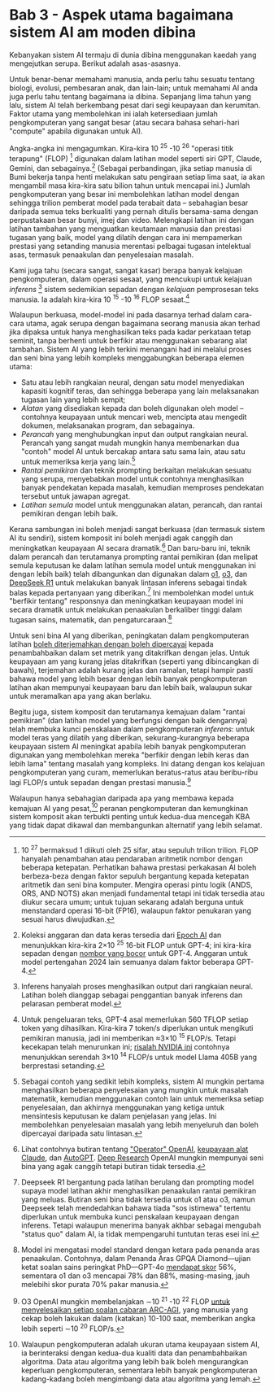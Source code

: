 # Bab 3 - Aspek utama bagaimana sistem AI am moden dibina

Kebanyakan sistem AI termaju di dunia dibina menggunakan kaedah yang mengejutkan serupa. Berikut adalah asas-asasnya.

Untuk benar-benar memahami manusia, anda perlu tahu sesuatu tentang biologi, evolusi, pembesaran anak, dan lain-lain; untuk memahami AI anda juga perlu tahu tentang bagaimana ia dibina. Sepanjang lima tahun yang lalu, sistem AI telah berkembang pesat dari segi keupayaan dan kerumitan. Faktor utama yang membolehkan ini ialah ketersediaan jumlah pengkomputeran yang sangat besar (atau secara bahasa sehari-hari "compute" apabila digunakan untuk AI).

Angka-angka ini mengagumkan. Kira-kira 10 <sup>25</sup> -10 <sup>26</sup> "operasi titik terapung" (FLOP) [^1] digunakan dalam latihan model seperti siri GPT, Claude, Gemini, dan sebagainya.[^2] (Sebagai perbandingan, jika setiap manusia di Bumi bekerja tanpa henti melakukan satu pengiraan setiap lima saat, ia akan mengambil masa kira-kira satu bilion tahun untuk mencapai ini.) Jumlah pengkomputeran yang besar ini membolehkan latihan model dengan sehingga trilion pemberat model pada terabait data – sebahagian besar daripada semua teks berkualiti yang pernah ditulis bersama-sama dengan perpustakaan besar bunyi, imej dan video. Melengkapi latihan ini dengan latihan tambahan yang menguatkan keutamaan manusia dan prestasi tugasan yang baik, model yang dilatih dengan cara ini mempamerkan prestasi yang setanding manusia merentasi pelbagai tugasan intelektual asas, termasuk penaakulan dan penyelesaian masalah.

Kami juga tahu (secara sangat, sangat kasar) berapa banyak kelajuan pengkomputeran, dalam operasi sesaat, yang mencukupi untuk kelajuan *inferens* [^3] sistem sedemikian sepadan dengan *kelajuan* pemprosesan teks manusia. Ia adalah kira-kira 10 <sup>15</sup> -10 <sup>16</sup> FLOP sesaat.[^4]

Walaupun berkuasa, model-model ini pada dasarnya terhad dalam cara-cara utama, agak serupa dengan bagaimana seorang manusia akan terhad jika dipaksa untuk hanya menghasilkan teks pada kadar perkataan tetap seminit, tanpa berhenti untuk berfikir atau menggunakan sebarang alat tambahan. Sistem AI yang lebih terkini menangani had ini melalui proses dan seni bina yang lebih kompleks menggabungkan beberapa elemen utama:

- Satu atau lebih rangkaian neural, dengan satu model menyediakan kapasiti kognitif teras, dan sehingga beberapa yang lain melaksanakan tugasan lain yang lebih sempit;
- *Alatan* yang disediakan kepada dan boleh digunakan oleh model – contohnya keupayaan untuk mencari web, mencipta atau mengedit dokumen, melaksanakan program, dan sebagainya.
- *Perancah* yang menghubungkan input dan output rangkaian neural. Perancah yang sangat mudah mungkin hanya membenarkan dua "contoh" model AI untuk bercakap antara satu sama lain, atau satu untuk memeriksa kerja yang lain.[^5]
- *Rantai pemikiran* dan teknik prompting berkaitan melakukan sesuatu yang serupa, menyebabkan model untuk contohnya menghasilkan banyak pendekatan kepada masalah, kemudian memproses pendekatan tersebut untuk jawapan agregat.
- *Latihan semula* model untuk menggunakan alatan, perancah, dan rantai pemikiran dengan lebih baik.

Kerana sambungan ini boleh menjadi sangat berkuasa (dan termasuk sistem AI itu sendiri), sistem komposit ini boleh menjadi agak canggih dan meningkatkan keupayaan AI secara dramatik.[^6] Dan baru-baru ini, teknik dalam perancah dan terutamanya prompting rantai pemikiran (dan melipat semula keputusan ke dalam latihan semula model untuk menggunakan ini dengan lebih baik) telah dibangunkan dan digunakan dalam [o1](https://openai.com/o1/), [o3](https://openai.com/index/openai-o3-mini/), dan [DeepSeek R1](https://api-docs.deepseek.com/news/news250120) untuk melakukan banyak lintasan inferens sebagai tindak balas kepada pertanyaan yang diberikan.[^7] Ini membolehkan model untuk "berfikir tentang" responsnya dan meningkatkan keupayaan model ini secara dramatik untuk melakukan penaakulan berkaliber tinggi dalam tugasan sains, matematik, dan pengaturcaraan.[^8]

Untuk seni bina AI yang diberikan, peningkatan dalam pengkomputeran latihan [boleh diterjemahkan dengan boleh dipercayai](https://arxiv.org/abs/2405.10938) kepada penambahbaikan dalam set metrik yang ditakrifkan dengan jelas. Untuk keupayaan am yang kurang jelas ditakrifkan (seperti yang dibincangkan di bawah), terjemahan adalah kurang jelas dan ramalan, tetapi hampir pasti bahawa model yang lebih besar dengan lebih banyak pengkomputeran latihan akan mempunyai keupayaan baru dan lebih baik, walaupun sukar untuk meramalkan apa yang akan berlaku.

Begitu juga, sistem komposit dan terutamanya kemajuan dalam "rantai pemikiran" (dan latihan model yang berfungsi dengan baik dengannya) telah membuka kunci penskalaan dalam pengkomputeran *inferens*: untuk model teras yang dilatih yang diberikan, sekurang-kurangnya beberapa keupayaan sistem AI meningkat apabila lebih banyak pengkomputeran digunakan yang membolehkan mereka "berfikir dengan lebih keras dan lebih lama" tentang masalah yang kompleks. Ini datang dengan kos kelajuan pengkomputeran yang curam, memerlukan beratus-ratus atau beribu-ribu lagi FLOP/s untuk sepadan dengan prestasi manusia.[^9]

Walaupun hanya sebahagian daripada apa yang membawa kepada kemajuan AI yang pesat,[^10] peranan pengkomputeran dan kemungkinan sistem komposit akan terbukti penting untuk kedua-dua mencegah KBA yang tidak dapat dikawal dan membangunkan alternatif yang lebih selamat.


[^1]: 10 <sup>27</sup> bermaksud 1 diikuti oleh 25 sifar, atau sepuluh trilion trilion. FLOP hanyalah penambahan atau pendaraban aritmetik nombor dengan beberapa ketepatan. Perhatikan bahawa prestasi perkakasan AI boleh berbeza-beza dengan faktor sepuluh bergantung kepada ketepatan aritmetik dan seni bina komputer. Mengira operasi pintu logik (ANDS, ORS, AND NOTS) akan menjadi fundamental tetapi ini tidak tersedia atau diukur secara umum; untuk tujuan sekarang adalah berguna untuk menstandard operasi 16-bit (FP16), walaupun faktor penukaran yang sesuai harus diwujudkan.

[^2]: Koleksi anggaran dan data keras tersedia dari [Epoch AI](https://epochai.org/data/large-scale-ai-models) dan menunjukkan kira-kira 2×10 <sup>25</sup> 16-bit FLOP untuk GPT-4; ini kira-kira sepadan dengan [nombor yang bocor](https://mpost.io/gpt-4s-leaked-details-shed-light-on-its-massive-scale-and-impressive-architecture/) untuk GPT-4. Anggaran untuk model pertengahan 2024 lain semuanya dalam faktor beberapa GPT-4.

[^3]: Inferens hanyalah proses menghasilkan output dari rangkaian neural. Latihan boleh dianggap sebagai penggantian banyak inferens dan pelarasan pemberat model.

[^4]: Untuk pengeluaran teks, GPT-4 asal memerlukan 560 TFLOP setiap token yang dihasilkan. Kira-kira 7 token/s diperlukan untuk mengikuti pemikiran manusia, jadi ini memberikan ≈3×10 <sup>15</sup> FLOP/s. Tetapi kecekapan telah menurunkan ini; [risalah NVIDIA ini](https://developer.nvidia.com/blog/supercharging-llama-3-1-across-nvidia-platforms/) contohnya menunjukkan serendah 3×10 <sup>14</sup> FLOP/s untuk model Llama 405B yang berprestasi setanding.

[^5]: Sebagai contoh yang sedikit lebih kompleks, sistem AI mungkin pertama menghasilkan beberapa penyelesaian yang mungkin untuk masalah matematik, kemudian menggunakan contoh lain untuk memeriksa setiap penyelesaian, dan akhirnya menggunakan yang ketiga untuk mensintesis keputusan ke dalam penjelasan yang jelas. Ini membolehkan penyelesaian masalah yang lebih menyeluruh dan boleh dipercayai daripada satu lintasan.

[^6]: Lihat contohnya butiran tentang ["Operator" OpenAI](https://openai.com/index/introducing-operator/), [keupayaan alat Claude](https://docs.anthropic.com/en/docs/build-with-claude/computer-use), dan [AutoGPT](https://github.com/Significant-Gravitas/AutoGPT). [Deep Research](https://openai.com/index/introducing-deep-research/) OpenAI mungkin mempunyai seni bina yang agak canggih tetapi butiran tidak tersedia.

[^7]: Deepseek R1 bergantung pada latihan berulang dan prompting model supaya model latihan akhir menghasilkan penaakulan rantai pemikiran yang meluas. Butiran seni bina tidak tersedia untuk o1 atau o3, namun Deepseek telah mendedahkan bahawa tiada "sos istimewa" tertentu diperlukan untuk membuka kunci penskalaan keupayaan dengan inferens. Tetapi walaupun menerima banyak akhbar sebagai mengubah "status quo" dalam AI, ia tidak mempengaruhi tuntutan teras esei ini.

[^8]: Model ini mengatasi model standard dengan ketara pada penanda aras penaakulan. Contohnya, dalam Penanda Aras GPQA Diamond—ujian ketat soalan sains peringkat PhD—GPT-4o [mendapat skor](https://openai.com/index/learning-to-reason-with-llms/) 56%, sementara o1 dan o3 mencapai 78% dan 88%, masing-masing, jauh melebihi skor purata 70% pakar manusia.

[^9]: O3 OpenAI mungkin membelanjakan ∼10 <sup>21</sup> -10 <sup>22</sup> FLOP [untuk menyelesaikan setiap soalan cabaran ARC-AGI](https://www.interconnects.ai/p/openais-o3-the-2024-finale-of-ai), yang manusia yang cekap boleh lakukan dalam (katakan) 10-100 saat, memberikan angka lebih seperti ∼10 <sup>20</sup> FLOP/s.

[^10]: Walaupun pengkomputeran adalah ukuran utama keupayaan sistem AI, ia berinteraksi dengan kedua-dua kualiti data dan penambahbaikan algoritma. Data atau algoritma yang lebih baik boleh mengurangkan keperluan pengkomputeran, sementara lebih banyak pengkomputeran kadang-kadang boleh mengimbangi data atau algoritma yang lemah.